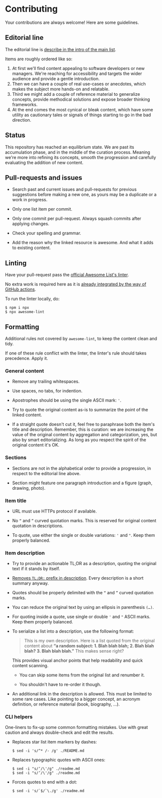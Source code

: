 # Contributing

Your contributions are always welcome! Here are some guidelines.

## Editorial line

The editorial line is [describe in the intro of the main list](https://github.com/kdeldycke/awesome-management#-awesome-engineering-team-management-).

Items are roughly ordered like so:

1. At first we'll find content appealing to software developers or new managers. We're reaching for accessibility and targets the wider audience and provide a gentle introduction.
1. Then we can have a couple of real use-cases or anecdotes, which makes the subject more hands-on and relatable.
1. Third we might add a couple of reference material to generalize concepts, provide methodical solutions and expose broader thinking frameworks.
1. At the end comes the most cynical or bleak content, which have some utility as cautionary tales or signals of things starting to go in the bad direction.

## Status

This repository has reached an equilibrium state. We are past its accumulation phase, and in the middle of the curation process. Meaning we're more into refining its concepts, smooth the progression and carefully evaluating the addition of new content.

## Pull-requests and issues

- Search past and current issues and pull-requests for previous suggestions before making a new one, as yours may be a duplicate or a work in progress.

- Only one list item per commit.

- Only one commit per pull-request. Always squash commits after applying changes.

- Check your spelling and grammar.

- Add the reason why the linked resource is awesome. And what it adds to existing content.

## Linting

Have your pull-request pass the [official Awesome List's linter](https://github.com/sindresorhus/awesome-lint).

No extra work is required here as it is [already integrated by the way of GitHub actions](https://github.com/kdeldycke/awesome-engineering-team-management/tree/main/.github/workflows).

To run the linter locally, do:

```shell-session
$ npm i npx
$ npx awesome-lint
```

## Formatting

Additional rules not covered by `awesome-lint`, to keep the content clean and tidy.

If one of these rule conflict with the linter, the linter's rule should takes precedence. Apply it.

### General content

- Remove any trailing whitespaces.

- Use spaces, no tabs, for indention.

- Apostrophes should be using the single ASCII mark: `'`.

- Try to quote the original content as-is to summarize the point of the linked content.

- If a straight quote doesn't cut it, feel free to paraphrase both the item's title and description. Remember, this is curation: we are increasing the value of the original content by aggregation and categorization, yes, but also by smart editorializing. As long as you respect the spirit of the original content it's OK.

### Sections

- Sections are not in the alphabetical order to provide a progression, in respect to the editorial line above.

- Section might feature one paragraph introduction and a figure (graph, drawing, photo).

### Item title

- URL must use HTTPs protocol if available.

- No `“` and `”` curved quotation marks. This is reserved for original content quotation in descriptions.

- To quote, use either the single or double variations: `'` and `"`. Keep them properly balanced.

### Item description

- Try to provide an actionable TL;DR as a description, quoting the original text if it stands by itself.

- [Removes `TL;DR:` prefix in description](https://github.com/kdeldycke/awesome-engineering-team-management/commit/da298ec1c39fe62fd4553e1a6de0ad4494602c57). Every description is a short summary anyway.

- Quotes should be properly delimited with the `“` and `”` curved quotation marks.

- You can reduce the original text by using an ellipsis in parenthesis `(…)`.

- For quoting inside a quote, use single or double `'` and `"` ASCII marks. Keep them properly balanced.

- To serialize a list into a description, use the following format:

  > This is my own description. Here is a list quoted from the original content about **“a random subject: 1. Blah blah blah; 2. Blah blah blah? 3. Blah blah blah.”** This makes sense right?

  This provides visual anchor points that help readability and quick content scanning.

  - You can skip some items from the original list and renumber it.

  - You shouldn't have to re-order it though.

- An additional link in the description is allowed. This must be limited to some rare cases. Like pointing to a bigger concept, an acronym definition, or reference material (book, biography, …).

### CLI helpers

One-liners to fix-up some common formatting mistakes. Use with great caution and always double-check and edit the results.

- Replaces star list item markers by dashes:

  ```shell-session
  $ sed -i 's/^* /- /g' ./README.md
  ```

- Replaces typographic quotes with ASCII ones:

  ```shell-session
  $ sed -i "s/‘/\'/g" ./readme.md
  $ sed -i "s/’/\'/g" ./readme.md
  ```

- Forces quotes to end with a dot:

  ```shell-session
  $ sed -i 's/`$/`\./g' ./readme.md
  ```
